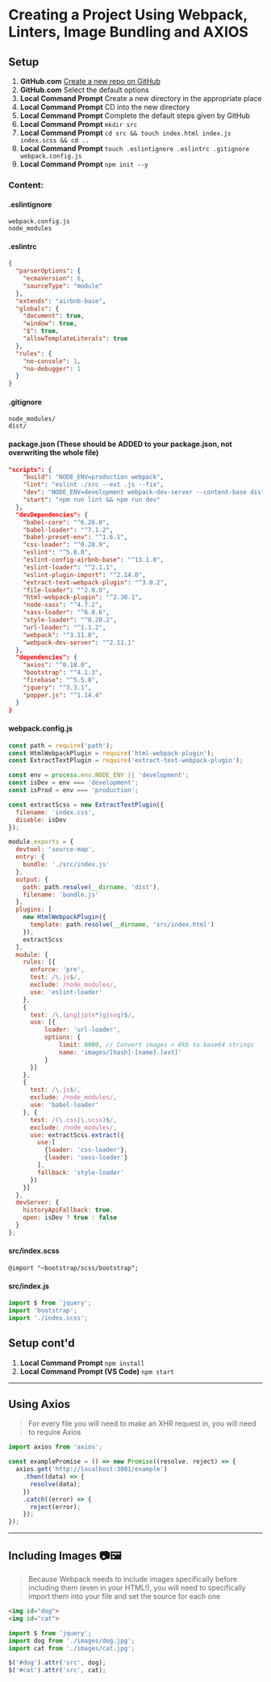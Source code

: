 # Creating a Project Using Webpack, Linters, Image Bundling and AXIOS

## Setup
1. **GitHub.com** [Create a new repo on GitHub](https://github.com/new)
1. **GitHub.com** Select the default options
1. **Local Command Prompt** Create a new directory in the appropriate place
1. **Local Command Prompt** CD into the new directory
1. **Local Command Prompt** Complete the default steps given by GitHub
1. **Local Command Prompt** `mkdir src`
1. **Local Command Prompt** `cd src && touch index.html index.js index.scss && cd ..`
1. **Local Command Prompt** `touch .eslintignore .eslintrc .gitignore webpack.config.js`
1. **Local Command Prompt** `npm init --y`

### Content:

#### .eslintignore
```
webpack.config.js
node_modules
```

#### .eslintrc
```json
{
  "parserOptions": {
    "ecmaVersion": 6,
    "sourceType": "module"
  },
  "extends": "airbnb-base",
  "globals": {
    "document": true,
    "window": true,
    "$": true,
    "allowTemplateLiterals": true
  },
  "rules": {
    "no-console": 1,
    "no-debugger": 1
  }
}
```

#### .gitignore
```
node_modules/
dist/
```

#### package.json (These should be ADDED to your package.json, not overwriting the whole file)
```json
"scripts": {
    "build": "NODE_ENV=production webpack",
    "lint": "eslint ./src --ext .js --fix",
    "dev": "NODE_ENV=development webpack-dev-server --content-base dist --hot",
    "start": "npm run lint && npm run dev"
  },
  "devDependencies": {
    "babel-core": "^6.26.0",
    "babel-loader": "^7.1.2",
    "babel-preset-env": "^1.6.1",
    "css-loader": "^0.28.9",
    "eslint": "^5.8.0",
    "eslint-config-airbnb-base": "^13.1.0",
    "eslint-loader": "^2.1.1",
    "eslint-plugin-import": "^2.14.0",
    "extract-text-webpack-plugin": "^3.0.2",
    "file-loader": "^2.0.0",
    "html-webpack-plugin": "^2.30.1",
    "node-sass": "^4.7.2",
    "sass-loader": "^6.0.6",
    "style-loader": "^0.20.2",
    "url-loader": "^1.1.2",
    "webpack": "^3.11.0",
    "webpack-dev-server": "^2.11.1"
  },
  "dependencies": {
    "axios": "^0.18.0",
    "bootstrap": "^4.1.3",
    "firebase": "^5.5.8",
    "jquery": "^3.3.1",
    "popper.js": "^1.14.4"
  }
}
```

#### webpack.config.js
```js
const path = require('path');
const HtmlWebpackPlugin = require('html-webpack-plugin');
const ExtractTextPlugin = require('extract-text-webpack-plugin');

const env = process.env.NODE_ENV || 'development';
const isDev = env === 'development';
const isProd = env === 'production';

const extractScss = new ExtractTextPlugin({
  filename: 'index.css',
  disable: isDev
});

module.exports = {
  devtool: 'source-map',
  entry: {
    bundle: './src/index.js'
  },
  output: {
    path: path.resolve(__dirname, 'dist'),
    filename: 'bundle.js'
  },
  plugins: [
    new HtmlWebpackPlugin({
      template: path.resolve(__dirname, 'src/index.html')
    }),
    extractScss
  ],
  module: {
    rules: [{
      enforce: 'pre',
      test: /\.js$/,
      exclude: /node_modules/,
      use: 'eslint-loader'
    },
    {
      test: /\.(png|jp(e*)g|svg)$/,
      use: [{
          loader: 'url-loader',
          options: {
              limit: 8000, // Convert images < 8kb to base64 strings
              name: 'images/[hash]-[name].[ext]'
          }
      }]
    },
    {
      test: /\.js$/,
      exclude: /node_modules/,
      use: 'babel-loader'
    }, {
      test: /(\.css|\.scss)$/,
      exclude: /node_modules/,
      use: extractScss.extract({
        use:[
          {loader: 'css-loader'},
          {loader: 'sass-loader'}
        ],
        fallback: 'style-loader'
      })
    }]
  },
  devServer: {
    historyApiFallback: true,
    open: isDev ? true : false
  }
};
```

#### src/index.scss
```
@import "~bootstrap/scss/bootstrap";
```

#### src/index.js
```js
import $ from 'jquery';
import 'bootstrap';
import './index.scss';
```

## Setup cont'd
1. **Local Command Prompt** `npm install`
1. **Local Command Prompt (VS Code)** `npm start`

___

## Using Axios
> For every file you will need to make an XHR request in, you will need to require Axios
```js
import axios from 'axios';

const examplePromise = () => new Promise((resolve, reject) => {
  axios.get('http://localhost:3001/example')
    .then((data) => {
      resolve(data);
    })
    .catch((error) => {
      reject(error);
    });
});
```

___

## Including Images 📷🖼️
> Because Webpack needs to include images specifically before including them (even in your HTML!), you will need to specifically import them into your file and set the source for each one
```html 
<img id="dog">
<img id="cat">
```

```js
import $ from 'jquery';
import dog from './images/dog.jpg';
import cat from './images/cat.jpg';

$('#dog').attr('src', dog);
$('#cat').attr('src', cat);
```

